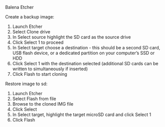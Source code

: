 Balena Etcher

Create a backup image:

 1. Launch Etcher
 2. Select Clone drive
 3. In Select source highlight the SD card as the source drive
 4. Click Select 1 to proceed
 5. In Select target choose a destination - this should be a second SD card, USB flash device, or a dedicated partition on your computer’s SSD or HDD
 6. Click Select 1 with the destination selected (additional SD cards can be written to simultaneously if inserted)
 7. Click Flash to start cloning

Restore image to sd:

 1. Launch Etcher
 2. Select Flash from file
 3. Browse to the cloned IMG file
 4. Click Select
 5. In Select target, highlight the target microSD card and click Select 1
 6. Click Flash
